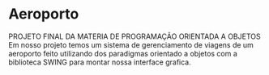 # Aeroporto

PROJETO FINAL DA MATERIA DE PROGRAMAÇÃO ORIENTADA A OBJETOS
Em nosso projeto temos um sistema de gerenciamento de viagens de um aeroporto feito utilizando dos paradigmas orientado a objetos com a biblioteca SWING
para montar nossa interface grafica.
